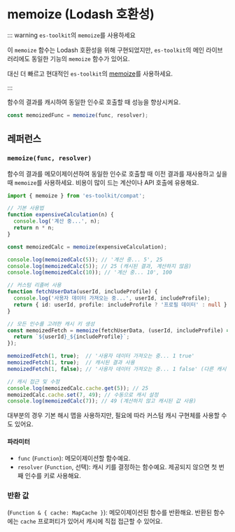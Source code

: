 # memoize (Lodash 호환성)

::: warning `es-toolkit`의 `memoize`를 사용하세요

이 `memoize` 함수는 Lodash 호환성을 위해 구현되었지만, `es-toolkit`의 메인 라이브러리에도 동일한 기능의 `memoize` 함수가 있어요.

대신 더 빠르고 현대적인 `es-toolkit`의 [memoize](../../function/memoize.md)를 사용하세요.

:::

함수의 결과를 캐시하여 동일한 인수로 호출할 때 성능을 향상시켜요.

```typescript
const memoizedFunc = memoize(func, resolver);
```

## 레퍼런스

### `memoize(func, resolver)`

함수의 결과를 메모이제이션하여 동일한 인수로 호출할 때 이전 결과를 재사용하고 싶을 때 `memoize`를 사용하세요. 비용이 많이 드는 계산이나 API 호출에 유용해요.

```typescript
import { memoize } from 'es-toolkit/compat';

// 기본 사용법
function expensiveCalculation(n) {
  console.log('계산 중...', n);
  return n * n;
}

const memoizedCalc = memoize(expensiveCalculation);

console.log(memoizedCalc(5)); // '계산 중... 5', 25
console.log(memoizedCalc(5)); // 25 (캐시된 결과, 계산하지 않음)
console.log(memoizedCalc(10)); // '계산 중... 10', 100

// 커스텀 리졸버 사용
function fetchUserData(userId, includeProfile) {
  console.log('사용자 데이터 가져오는 중...', userId, includeProfile);
  return { id: userId, profile: includeProfile ? '프로필 데이터' : null };
}

// 모든 인수를 고려한 캐시 키 생성
const memoizedFetch = memoize(fetchUserData, (userId, includeProfile) => {
  return `${userId}_${includeProfile}`;
});

memoizedFetch(1, true);  // '사용자 데이터 가져오는 중... 1 true'
memoizedFetch(1, true);  // 캐시된 결과 사용
memoizedFetch(1, false); // '사용자 데이터 가져오는 중... 1 false' (다른 캐시 키)

// 캐시 접근 및 수정
console.log(memoizedCalc.cache.get(5)); // 25
memoizedCalc.cache.set(7, 49); // 수동으로 캐시 설정
console.log(memoizedCalc(7)); // 49 (계산하지 않고 캐시된 값 사용)
```

대부분의 경우 기본 해시 맵을 사용하지만, 필요에 따라 커스텀 캐시 구현체를 사용할 수도 있어요.

#### 파라미터

- `func` (`Function`): 메모이제이션할 함수예요.
- `resolver` (`Function`, 선택): 캐시 키를 결정하는 함수예요. 제공되지 않으면 첫 번째 인수를 키로 사용해요.

### 반환 값

(`Function & { cache: MapCache }`): 메모이제이션된 함수를 반환해요. 반환된 함수에는 `cache` 프로퍼티가 있어서 캐시에 직접 접근할 수 있어요.
